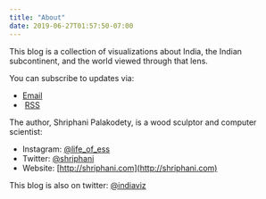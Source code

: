 ```yaml
---
title: "About"
date: 2019-06-27T01:57:50-07:00
---
```


This blog is a collection of visualizations about India, the Indian subcontinent,
and the world viewed through that lens.

You can subscribe to updates via:

* <a href="https://feedburner.google.com/fb/a/mailverify?uri=IndiaInData&amp;loc=en_US">Email</a>
* <a href="http://feeds.feedburner.com/IndiaInData" rel="alternate" type="application/rss+xml"><img src="//feedburner.google.com/fb/images/pub/feed-icon16x16.png" alt="" style="vertical-align:middle;border:0"/></a>&nbsp;<a href="http://feeds.feedburner.com/IndiaInData" rel="alternate" type="application/rss+xml">RSS</a>

The author, Shriphani Palakodety, is a wood sculptor and computer scientist:

* Instagram: [@life_of_ess](https://www.instagram.com/life_of_ess/)
* Twitter: [@shriphani](https://twitter.com/shriphani)
* Website: [http://shriphani.com](http://shriphani.com)

This blog is also on twitter: [@indiaviz](https://twitter.com/indiaviz)